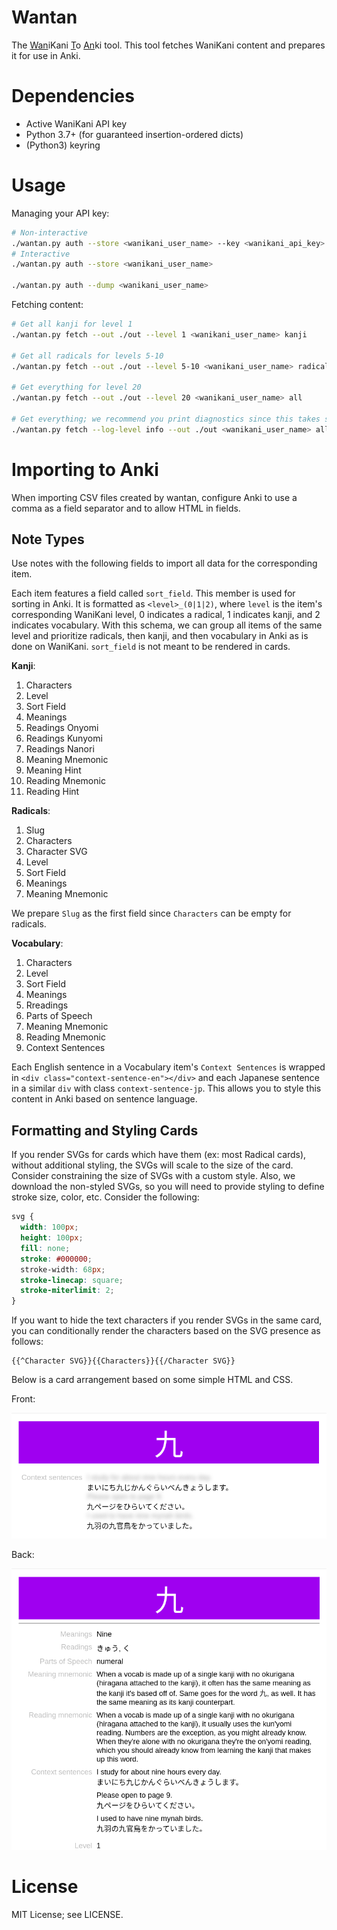 # Wantan

The <u>Wan</u>iKani <u>T</u>o <u>An</u>ki tool. This tool fetches WaniKani
content and prepares it for use in Anki.

# Dependencies

- Active WaniKani API key
- Python 3.7+ (for guaranteed insertion-ordered dicts)
- (Python3) keyring

# Usage

Managing your API key:

```sh
# Non-interactive
./wantan.py auth --store <wanikani_user_name> --key <wanikani_api_key>
# Interactive
./wantan.py auth --store <wanikani_user_name>

./wantan.py auth --dump <wanikani_user_name>
```

Fetching content:

```sh
# Get all kanji for level 1
./wantan.py fetch --out ./out --level 1 <wanikani_user_name> kanji

# Get all radicals for levels 5-10
./wantan.py fetch --out ./out --level 5-10 <wanikani_user_name> radical

# Get everything for level 20
./wantan.py fetch --out ./out --level 20 <wanikani_user_name> all

# Get everything; we recommend you print diagnostics since this takes some time.
./wantan.py fetch --log-level info --out ./out <wanikani_user_name> all
```

# Importing to Anki

When importing CSV files created by wantan, configure Anki to use a comma as a
field separator and to allow HTML in fields.

## Note Types

Use notes with the following fields to import all data for the corresponding item.

Each item features a field called `sort_field`. This member is used for sorting
in Anki. It is formatted as `<level>_(0|1|2)`, where `level` is the item's
corresponding WaniKani level, 0 indicates a radical, 1 indicates kanji, and 2
indicates vocabulary. With this schema, we can group all items of the same level
and prioritize radicals, then kanji, and then vocabulary in Anki as is done on
WaniKani. `sort_field` is not meant to be rendered in cards.

**Kanji**:

1. Characters
1. Level
1. Sort Field
1. Meanings
1. Readings Onyomi
1. Readings Kunyomi
1. Readings Nanori
1. Meaning Mnemonic
1. Meaning Hint
1. Reading Mnemonic
1. Reading Hint

**Radicals**:

1. Slug
1. Characters
1. Character SVG
1. Level
1. Sort Field
1. Meanings
1. Meaning Mnemonic

We prepare `Slug` as the first field since `Characters` can be empty for radicals.

**Vocabulary**:

1. Characters
1. Level
1. Sort Field
1. Meanings
1. Rreadings
1. Parts of Speech
1. Meaning Mnemonic
1. Reading Mnemonic
1. Context Sentences

Each English sentence in a Vocabulary item's `Context Sentences` is wrapped in
`<div class="context-sentence-en"></div>` and each Japanese sentence in a
similar `div` with class `context-sentence-jp`. This allows you to style
this content in Anki based on sentence language.

## Formatting and Styling Cards

If you render SVGs for cards which have them (ex: most Radical cards), without
additional styling, the SVGs will scale to the size of the card. Consider
constraining the size of SVGs with a custom style. Also, we download the
non-styled SVGs, so you will need to provide styling to define stroke size,
color, etc. Consider the following:

```css
svg {
  width: 100px;
  height: 100px;
  fill: none;
  stroke: #000000;
  stroke-width: 68px;
  stroke-linecap: square;
  stroke-miterlimit: 2;
}
```

If you want to hide the text characters if you render SVGs in the same card, you
can conditionally render the characters based on the SVG presence as follows:

```
{{^Character SVG}}{{Characters}}{{/Character SVG}}
```

Below is a card arrangement based on some simple HTML and CSS.

Front:

![front of card](docs/img/2021-03-07-vocabulary-front.png)

Back:

![back of card](/docs/img/2021-03-07-vocabulary-back.png)

# License

MIT License; see LICENSE.
